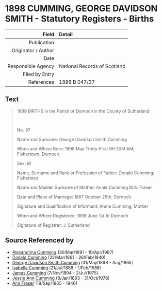 ﻿---
layout: page
permalink: /sources/s42096663
---

# 1898 CUMMING, GEORGE DAVIDSON SMITH - Statutory Registers - Births

Field | Detail
---:|:---
Publication | 
Originator / Author | 
Date | 
Responsible Agency | National Records of Scotland
Filed by Entry | 
References | 1898 B 047/37

## Text

> 1898 BIRTHS in the Parish of Dornoch in the County of Sutherland
>
> <br/>
>
> No. 37
>
> Name and Surname: George Davidson Smith Cumming
>
> When and Where Born: 1898 May Thirty-First 9H 30M AM; Fishertown, Dornoch
>
> Sex: M
>
> Name, Surname and Rank or Profession of Father: Donald Cumming; Fisherman
>
> Name and Maiden Surname of Mother: Annie Cumming M.S. Fraser
>
> Date and Place of Marriage: 1887 October 25th; Dornoch
>
> Signature and Qualification of Informant: Annie Cumming; Mother
>
> When and Where Registered: 1898 June 1st At Dornoch
>
> Signature of Registrar: J. Sutherland
>

## Source Referenced by

* [Alexandrina Cumming](../people/@57186713@-alexandrina-cumming-b1891-3-30-d1987-4-10.md) (30/Mar/1891 - 10/Apr/1987)
* [Donald Cumming](../people/@20465544@-donald-cumming-b1861-3-22-d1940-2-28.md) (22/Mar/1861 - 28/Feb/1940)
* [George Davidson Smith Cumming](../people/@13773669@-george-davidson-smith-cumming-b1898-5-31-d1965-8.md) (31/May/1898 - Aug/1965)
* [Isabella Cumming](../people/@84684994@-isabella-cumming-b1888-7-21-d1986-2-1.md) (21/Jul/1888 - 1/Feb/1986)
* [James Cumming](../people/@492889@-james-cumming-b1894-11-7-d1975-7-2.md) (7/Nov/1894 - 2/Jul/1975)
* [Jessie Ann Cumming](../people/@66222886@-jessie-ann-cumming-b1893-1-8-d1978-10-31.md) (8/Jan/1893 - 31/Oct/1978)
* [Ann Fraser](../people/@70425788@-ann-fraser-b1865-9-18-d1946.md) (18/Sep/1865 - 1946)
